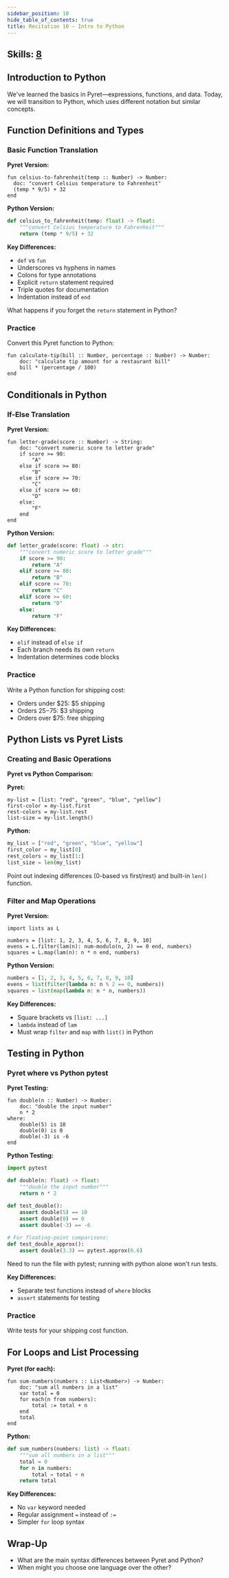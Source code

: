 ```yaml
---
sidebar_position: 10
hide_table_of_contents: true
title: Recitation 10 — Intro to Python
---
```


## Skills: [8](/skills/#(8))

## Introduction to Python

We've learned the basics in Pyret—expressions, functions, and data. Today, we will transition to Python, which uses different notation but similar concepts.

## Function Definitions and Types

### Basic Function Translation

**Pyret Version:**
```pyret
fun celsius-to-fahrenheit(temp :: Number) -> Number:
  doc: "convert Celsius temperature to Fahrenheit"
  (temp * 9/5) + 32
end
```

**Python Version:**
```python
def celsius_to_fahrenheit(temp: float) -> float:
    """convert Celsius temperature to Fahrenheit"""
    return (temp * 9/5) + 32
```

**Key Differences:**
- `def` vs `fun`
- Underscores vs hyphens in names
- Colons for type annotations
- Explicit `return` statement required
- Triple quotes for documentation
- Indentation instead of `end`

What happens if you forget the `return` statement in Python?

### Practice

Convert this Pyret function to Python:

```pyret
fun calculate-tip(bill :: Number, percentage :: Number) -> Number:
    doc: "calculate tip amount for a restaurant bill"
    bill * (percentage / 100)
end
```

## Conditionals in Python

### If-Else Translation

**Pyret Version:**
```pyret
fun letter-grade(score :: Number) -> String:
    doc: "convert numeric score to letter grade"
    if score >= 90:
        "A"
    else if score >= 80:
        "B"
    else if score >= 70:
        "C"
    else if score >= 60:
        "D"
    else:
        "F"
    end
end
```

**Python Version:**
```python
def letter_grade(score: float) -> str:
    """convert numeric score to letter grade"""
    if score >= 90:
        return "A"
    elif score >= 80:
        return "B"
    elif score >= 70:
        return "C"
    elif score >= 60:
        return "D"
    else:
        return "F"
```

**Key Differences:**
- `elif` instead of `else if`
- Each branch needs its own `return`
- Indentation determines code blocks

### Practice

Write a Python function for shipping cost:
- Orders under $25: $5 shipping
- Orders $25-$75: $3 shipping  
- Orders over $75: free shipping

## Python Lists vs Pyret Lists

### Creating and Basic Operations

**Pyret vs Python Comparison:**

**Pyret:**
```pyret
my-list = [list: "red", "green", "blue", "yellow"]
first-color = my-list.first
rest-colors = my-list.rest
list-size = my-list.length()
```

**Python:**
```python
my_list = ["red", "green", "blue", "yellow"]
first_color = my_list[0]
rest_colors = my_list[1:]
list_size = len(my_list)
```

Point out indexing differences (0-based vs first/rest) and built-in `len()` function.

### Filter and Map Operations

**Pyret Version:**
```pyret
import lists as L

numbers = [list: 1, 2, 3, 4, 5, 6, 7, 8, 9, 10]
evens = L.filter(lam(n): num-modulo(n, 2) == 0 end, numbers)
squares = L.map(lam(n): n * n end, numbers)
```

**Python Version:**
```python
numbers = [1, 2, 3, 4, 5, 6, 7, 8, 9, 10]
evens = list(filter(lambda n: n % 2 == 0, numbers))
squares = list(map(lambda n: n * n, numbers))
```

**Key Differences:**
- Square brackets vs `[list: ...]`
- `lambda` instead of `lam`
- Must wrap `filter` and `map` with `list()` in Python

## Testing in Python

### Pyret where vs Python pytest

**Pyret Testing:**
```pyret
fun double(n :: Number) -> Number:
    doc: "double the input number"
    n * 2
where:
    double(5) is 10
    double(0) is 0
    double(-3) is -6
end
```

**Python Testing:**
```python
import pytest

def double(n: float) -> float:
    """double the input number"""
    return n * 2

def test_double():
    assert double(5) == 10
    assert double(0) == 0
    assert double(-3) == -6
    
# For floating-point comparisons:
def test_double_approx():
    assert double(3.3) == pytest.approx(6.6)
```
 
 Need to run the file with pytest; running with python alone won't run tests.

**Key Differences:**
- Separate test functions instead of `where` blocks
- `assert` statements for testing

### Practice

Write tests for your shipping cost function.

## For Loops and List Processing

**Pyret (for each):**
```pyret
fun sum-numbers(numbers :: List<Number>) -> Number:
    doc: "sum all numbers in a list"
    var total = 0
    for each(n from numbers):
        total := total + n
    end
    total
end
```

**Python:**
```python
def sum_numbers(numbers: list) -> float:
    """sum all numbers in a list"""
    total = 0
    for n in numbers:
        total = total + n
    return total
```

**Key Differences:**
- No `var` keyword needed
- Regular assignment `=` instead of `:=`
- Simpler `for` loop syntax

## Wrap-Up

- What are the main syntax differences between Pyret and Python?
- When might you choose one language over the other?

